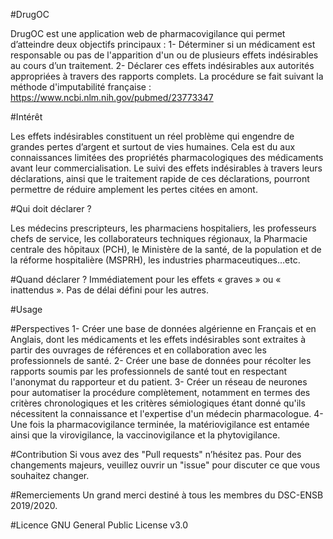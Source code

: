 #DrugOC

DrugOC est une application web de pharmacovigilance qui permet d’atteindre deux objectifs principaux :
1- Déterminer si un médicament est responsable ou pas de l'apparition d'un ou de plusieurs effets indésirables au cours d’un traitement.
2- Déclarer ces effets indésirables aux autorités appropriées à travers des rapports complets.
La procédure se fait suivant la méthode d'imputabilité française : https://www.ncbi.nlm.nih.gov/pubmed/23773347


#Intérêt

Les effets indésirables constituent un réel problème qui engendre de grandes pertes d’argent et surtout de vies humaines. Cela est du aux connaissances limitées des propriétés pharmacologiques des médicaments avant leur commercialisation. Le suivi des effets indésirables à travers leurs déclarations, ainsi que le traitement rapide de ces déclarations, pourront permettre de réduire amplement les pertes citées en amont.


#Qui doit déclarer ?

Les médecins prescripteurs, les pharmaciens hospitaliers, les professeurs chefs de service, les collaborateurs techniques régionaux, la Pharmacie centrale des hôpitaux (PCH), le Ministère de la santé, de la population et de la réforme hospitalière (MSPRH), les industries pharmaceutiques…etc.


#Quand déclarer ?
Immédiatement pour les effets « graves » ou « inattendus ». Pas de délai défini pour les autres.


#Usage


#Perspectives
1- Créer une base de données algérienne en Français et en Anglais, dont les médicaments et les effets indésirables sont extraites à partir des ouvrages de références et en collaboration avec les professionnels de santé.
2- Créer une base de données pour récolter les rapports soumis par les professionnels de santé tout en respectant l'anonymat du rapporteur et du patient.
3- Créer un réseau de neurones pour automatiser la procédure complètement, notamment en termes des critères chronologiques et les critères sémiologiques étant donné qu'ils nécessitent la connaissance et l'expertise d'un médecin pharmacologue.
4- Une fois la pharmacovigilance terminée, la matériovigilance est entamée ainsi que la virovigilance, la vaccinovigilance et la phytovigilance.


#Contribution
Si vous avez des "Pull requests" n’hésitez pas. Pour des changements majeurs, veuillez ouvrir un "issue" pour discuter ce que vous souhaitez changer.


#Remerciements
Un grand merci destiné à tous les membres du DSC-ENSB 2019/2020.

#Licence
GNU General Public License v3.0
